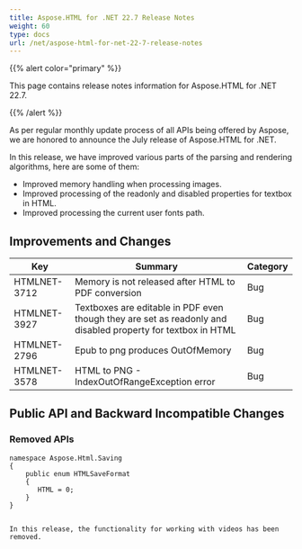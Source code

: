 ```yaml
---
title: Aspose.HTML for .NET 22.7 Release Notes
weight: 60
type: docs
url: /net/aspose-html-for-net-22-7-release-notes
---
```

  {{% alert color="primary" %}} 

This page contains release notes information for Aspose.HTML for .NET 22.7.

{{% /alert %}} 

As per regular monthly update process of all APIs being offered by Aspose, we are honored to announce the July release of Aspose.HTML for .NET.

In this release, we have improved various parts of the parsing and rendering algorithms, here are some of them:

* Improved memory handling when processing images.
* Improved processing of the readonly and disabled properties for textbox in HTML.
* Improved processing the current user fonts path.



## **Improvements and Changes**

| **Key**      | **Summary**                                                                | **Category** |
| ------------ | -------------------------------------------------------------------------- | ------------ |
| HTMLNET-3712 | Memory is not released after HTML to PDF conversion            | Bug          |
| HTMLNET-3927 | Textboxes are editable in PDF even though they are set as readonly and disabled property for textbox in HTML| Bug          |
| HTMLNET-2796 | Epub to png produces OutOfMemory | Bug          |
| HTMLNET-3578 | HTML to PNG - IndexOutOfRangeException error | Bug          |


## **Public API and Backward Incompatible Changes**


### **Removed APIs**

```
namespace Aspose.Html.Saving
{
    public enum HTMLSaveFormat
    {
       HTML = 0;
    }
}


In this release, the functionality for working with videos has been removed.
```